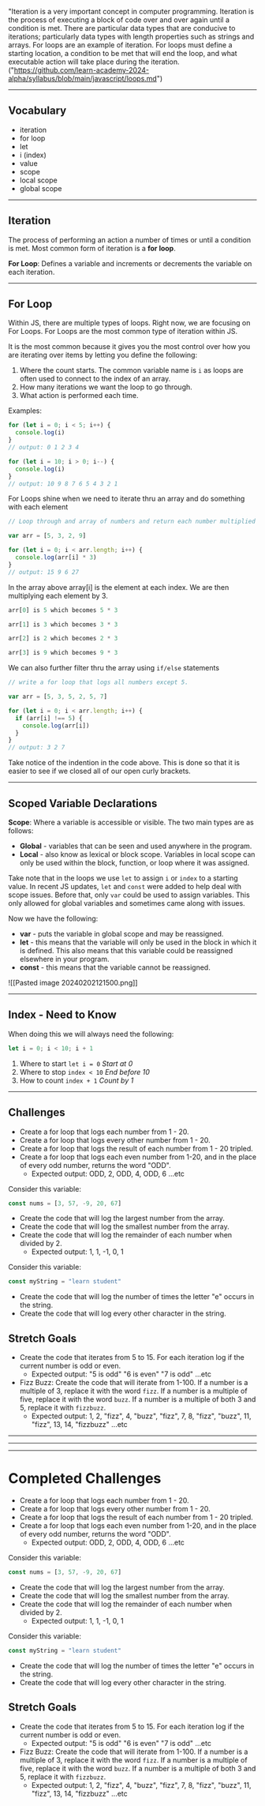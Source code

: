 "Iteration is a very important concept in computer programming. Iteration is the process of executing a block of code over and over again until a condition is met. There are particular data types that are conducive to iterations; particularly data types with length properties such as strings and arrays. For loops are an example of iteration. For loops must define a starting location, a condition to be met that will end the loop, and what executable action will take place during the iteration.("https://github.com/learn-academy-2024-alpha/syllabus/blob/main/javascript/loops.md")
***
## Vocabulary
- iteration
- for loop
- let
- i (index)
- value
- scope
- local scope
- global scope
***
## Iteration
The process of performing an action a number of times or until a condition is met.  Most common form of iteration is a **for loop**.

**For Loop**: Defines a variable and increments or decrements the variable on each iteration.
***

## For Loop
Within JS, there are multiple types of loops.  Right now, we are focusing on For Loops.
For Loops are the most common type of iteration within JS.

It is the most common because it gives you the most control over how you are iterating over items by letting you define the following:

1. Where the count starts. The common variable name is `i` as loops are often used to connect to the index of an array.
2. How many iterations we want the loop to go through.
3. What action is performed each time.

Examples:
```js
for (let i = 0; i < 5; i++) {
  console.log(i)
}
// output: 0 1 2 3 4
```
```js
for (let i = 10; i > 0; i--) {
  console.log(i)
}
// output: 10 9 8 7 6 5 4 3 2 1
```

For Loops shine when we need to iterate thru an array and do something with each element
```js
// Loop through and array of numbers and return each number multiplied by 3.

var arr = [5, 3, 2, 9]

for (let i = 0; i < arr.length; i++) {
  console.log(arr[i] * 3)
}
// output: 15 9 6 27
```

In the array above array[i] is the element at each index.  We are then multiplying each element by 3.
```js
arr[0] is 5 which becomes 5 * 3

arr[1] is 3 which becomes 3 * 3

arr[2] is 2 which becomes 2 * 3

arr[3] is 9 which becomes 9 * 3
```

We can also further filter thru the array using `if/else` statements
```js
// write a for loop that logs all numbers except 5.

var arr = [5, 3, 5, 2, 5, 7]

for (let i = 0; i < arr.length; i++) {
  if (arr[i] !== 5) {
    console.log(arr[i])
  }
}
// output: 3 2 7
```
Take notice of the indention in the code above.  This is done so that it is easier to see if we closed all of our open curly brackets.
***
## Scoped Variable Declarations

**Scope**: Where a variable is accessible or visible.  The two main types are as follows:

- **Global** - variables that can be seen and used anywhere in the program.
- **Local** - also know as lexical or block scope. Variables in local scope can only be used within the block, function, or loop where it was assigned.

Take note that in the loops we use `let` to assign `i` or `index` to a starting value.  In recent JS updates, `let` and `const` were added to help deal with scope issues.  Before that, only `var` could be used to assign variables.  This only allowed for global variables and sometimes came along with issues.

Now we have the following:
- **var** - puts the variable in global scope and may be reassigned.
- **let** - this means that the variable will only be used in the block in which it is defined. This also means that this variable could be reassigned elsewhere in your program.
- **const** - this means that the variable cannot be reassigned.

![[Pasted image 20240202121500.png]]

***
## Index - Need to Know
When doing this we will always need the following:
```js
let i = 0; i < 10; i + 1
```
1. Where to start `let i = 0` *Start at 0*
2. Where to stop `index < 10` *End before 10*
3. How to count `index + 1` *Count by 1*
***
## Challenges
- Create a for loop that logs each number from 1 - 20.
- Create a for loop that logs every other number from 1 - 20.
- Create a for loop that logs the result of each number from 1 - 20 tripled.
- Create a for loop that logs each even number from 1-20, and in the place of every odd number, returns the word "ODD".
    - Expected output: ODD, 2, ODD, 4, ODD, 6 ...etc

Consider this variable:

```js
const nums = [3, 57, -9, 20, 67]
```

- Create the code that will log the largest number from the array.
- Create the code that will log the smallest number from the array.
- Create the code that will log the remainder of each number when divided by 2.
    - Expected output: 1, 1, -1, 0, 1

Consider this variable:

```js
const myString = "learn student"
```

- Create the code that will log the number of times the letter "e" occurs in the string.
- Create the code that will log every other character in the string.

## Stretch Goals

- Create the code that iterates from 5 to 15. For each iteration log if the current number is odd or even.
    - Expected output: "5 is odd" "6 is even" "7 is odd" ...etc
- Fizz Buzz: Create the code that will iterate from 1-100. If a number is a multiple of 3, replace it with the word `fizz`. If a number is a multiple of five, replace it with the word `buzz`. If a number is a multiple of both 3 and 5, replace it with `fizzbuzz`.
    - Expected output: 1, 2, "fizz", 4, "buzz", "fizz", 7, 8, "fizz", "buzz", 11, "fizz", 13, 14, "fizzbuzz" ...etc

***
***
***
# Completed Challenges
- Create a for loop that logs each number from 1 - 20.
- Create a for loop that logs every other number from 1 - 20.
- Create a for loop that logs the result of each number from 1 - 20 tripled.
- Create a for loop that logs each even number from 1-20, and in the place of every odd number, returns the word "ODD".
    - Expected output: ODD, 2, ODD, 4, ODD, 6 ...etc

Consider this variable:

```js
const nums = [3, 57, -9, 20, 67]
```

- Create the code that will log the largest number from the array.
- Create the code that will log the smallest number from the array.
- Create the code that will log the remainder of each number when divided by 2.
    - Expected output: 1, 1, -1, 0, 1

Consider this variable:

```js
const myString = "learn student"
```

- Create the code that will log the number of times the letter "e" occurs in the string.
- Create the code that will log every other character in the string.

## Stretch Goals

- Create the code that iterates from 5 to 15. For each iteration log if the current number is odd or even.
    - Expected output: "5 is odd" "6 is even" "7 is odd" ...etc
- Fizz Buzz: Create the code that will iterate from 1-100. If a number is a multiple of 3, replace it with the word `fizz`. If a number is a multiple of five, replace it with the word `buzz`. If a number is a multiple of both 3 and 5, replace it with `fizzbuzz`.
    - Expected output: 1, 2, "fizz", 4, "buzz", "fizz", 7, 8, "fizz", "buzz", 11, "fizz", 13, 14, "fizzbuzz" ...etc